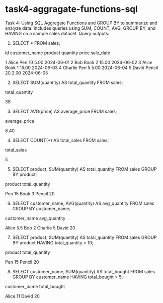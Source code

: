 # task4-aggragate-functions-sql
Task 4: Using SQL Aggregate Functions and GROUP BY to summarize and analyze data. Includes queries using SUM, COUNT, AVG, GROUP BY, and HAVING on a sample sales dataset.
Query outputs:

 1. SELECT * FROM sales;

id	customer_name	product	quantity	price	sale_date

1	Alice	Pen	10	5.00	2024-06-01
2	Bob	Book	2	15.00	2024-06-02
3	Alice	Book	1	15.00	2024-06-03
4	Charlie	Pen	5	5.00	2024-06-04
5	David	Pencil	20	2.00	2024-06-05


 2. SELECT SUM(quantity) AS total_quantity FROM sales;

total_quantity

38


 3. SELECT AVG(price) AS average_price FROM sales;

average_price

8.40


 4. SELECT COUNT(*) AS total_sales FROM sales;

total_sales

5

 5. SELECT product, SUM(quantity) AS total_quantity FROM sales GROUP BY product;

product	total_quantity

Pen	15
Book	3
Pencil	20



 6. SELECT customer_name, AVG(quantity) AS avg_quantity FROM sales GROUP BY customer_name;

customer_name	avg_quantity

Alice	5.5
Bob	2
Charlie	5
David	20



 7. SELECT product, SUM(quantity) AS total_quantity FROM sales GROUP BY product HAVING total_quantity > 10;

product	total_quantity

Pen	15
Pencil	20


 8. SELECT customer_name, SUM(quantity) AS total_bought FROM sales GROUP BY customer_name HAVING total_bought > 5;

customer_name	total_bought

Alice	11
David	20



